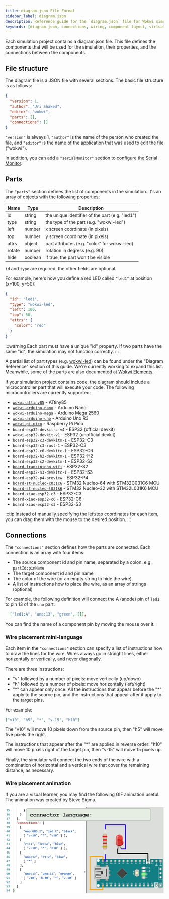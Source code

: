 ```yaml
---
title: diagram.json File Format
sidebar_label: diagram.json
description: Reference guide for the `diagram.json` file for Wokwi simulation projects. This file defines components, their attributes, layout positions, and the connections between them.
keywords: [diagram.json, connections, wiring, component layout, virtual hardware, ESP32, STM32, Arduino, wire placement, simulation diagram, simulation editor]
---
```


Each simulation project contains a diagram.json file. This file defines the components
that will be used for the simulation, their properties, and the connections between the
components.

## File structure

The diagram file is a JSON file with several sections. The basic file structure is as
follows:

```json
{
  "version": 1,
  "author": "Uri Shaked",
  "editor": "wokwi",
  "parts": [],
  "connections": []
}
```

`"version"` is always 1, `"author"` is the name of the person who created the
file, and `"editor"` is the name of the application that was used to edit the
file ("wokwi").

In addition, you can add a `"serialMonitor"` section to [configure the Serial Monitor](guides/serial-monitor#configuring-the-serial-monitor).

## Parts

The `"parts"` section defines the list of components in the simulation.
It's an array of objects with the following properties:

| Name   | Type    | Description                                     |
| ------ | ------- | ----------------------------------------------- |
| id     | string  | the unique identifier of the part (e.g. "led1") |
| type   | string  | the type of the part (e.g. "wokwi-led")         |
| left   | number  | x screen coordinate (in pixels)                 |
| top    | number  | y screen coordinate (in pixels)                 |
| attrs  | object  | part attributes (e.g. "color" for wokwi-led)    |
| rotate | number  | rotation in degress (e.g. 90)                   |
| hide   | boolean | if true, the part won't be visible              |

`id` and `type` are required, the other fields are optional.

For example, here's how you define a red LED called `"led1"` at position (x=100, y=50):

```json
{
  "id": "led1",
  "type": "wokwi-led",
  "left": 100,
  "top": 50,
  "attrs": {
    "color": "red"
  }
}
```

:::warning
Each part must have a unique "id" property. If two parts have the same "id",
the simulation may not function correctly.
:::

A partial list of part types (e.g. [wokwi-led](parts/wokwi-led)) can be found under the "Diagram Reference" section of this guide. We're currently working to expand this list. Meanwhile, some of the parts are also documented at [Wokwi Elements](https://elements.wokwi.com).

If your simulation project contains code, the diagram should include a microcontroller part that will execute your code. The following microcontrollers are currently supported:

- [`wokwi-attiny85`](parts/wokwi-attiny85) - ATtiny85
- [`wokwi-arduino-nano`](parts/wokwi-arduino-nano) - Arduino Nano
- [`wokwi-arduino-mega`](parts/wokwi-arduino-mega) - Arduino Mega 2560
- [`wokwi-arduino-uno`](parts/wokwi-arduino-uno) - Arduino Uno R3
- [`wokwi-pi-pico`](parts/wokwi-pi-pico) - Raspberry Pi Pico
- `board-esp32-devkit-c-v4` - ESP32 (official devkit)
- `wokwi-esp32-devkit-v1` - ESP32 (unofficial devkit)
- `board-esp32-c3-devkitm-1` - ESP32-C3
- `board-esp32-c3-rust-1` - ESP32-C3
- `board-esp32-c6-devkitc-1` - ESP32-C6
- `board-esp32-h2-devkitm-1` - ESP32-H2
- `board-esp32-s2-devkitm-1` - ESP32-S2
- [`board-franzininho-wifi`](parts/board-franzininho-wifi) - ESP32-S2
- `board-esp32-s3-devkitc-1` - ESP32-S3
- `board-esp32-p4-preview` - ESP32-P4
- [`board-st-nucleo-c031c6`](parts/board-st-nucleo-c031c6) - STM32 Nucleo-64 with STM32C031C6 MCU
- [`board-st-nucleo-l031k6`](parts/board-st-nucleo-l031k6) - STM32 Nucleo-32 with STM32L031K6 MCU
- `board-xiao-esp32-c3` - ESP32-C3
- `board-xiao-esp32-c6` - ESP32-C6
- `board-xiao-esp32-s3` - ESP32-S3

:::tip
Instead of manually specifying the left/top coordinates for each item, you
can drag them with the mouse to the desired position.
:::

## Connections

The `"connections"` section defines how the parts are connected. Each connection is an array with four
items:

- The source component id and pin name, separated by a colon. e.g. `partId:pinName`
- The target component id and pin name
- The color of the wire (or an empty string to hide the wire)
- A list of instructions how to place the wire, as an array of strings (optional)

For example, the following definition will connect the A (anode) pin of `led1`
to pin 13 of the `uno` part:

```json
  ["led1:A", "uno:13", "green", []],
```

You can find the name of a component pin by moving the mouse over it.

### Wire placement mini-language

Each item in the `"connections"` section can specify a list of instructions
how to draw the lines for the wire. Wires always go in straight lines, either
horizontally or vertically, and never diagonally.

There are three instructions:

- "v" followed by a number of pixels: move vertically (up/down)
- "h" followed by a number of pixels: move horizontally (left/right)
- "\*" can appear only once. All the instructions that appear before the "\*"
  apply to the source pin, and the instructions that appear after it apply
  to the target pins.

For example:

```json
["v10", "h5", "*", "v-15", "h10"]
```

The "v10" will move 10 pixels down from the source pin, then "h5" will move
five pixels the right.

The instructions that appear after the "\*" are applied in reverse order: "h10" will
move 10 pixels right of the target pin, then "v-15" will move 15 pixels up.

Finally, the simulator will connect the two ends of the wire with a combination
of horizontal and a vertical wire that cover the remaining distance, as necessary.

### Wire placement animation

If you are a visual learner, you may find the following GIF animation useful.
The animation was created by Steve Sigma.

![diagram.json wire placement mini language](diagram-format-connections.gif)
